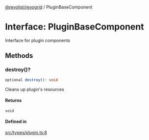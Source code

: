 [@revolist/revogrid](README.md) / PluginBaseComponent

# Interface: PluginBaseComponent

Interface for plugin components

## Methods

### destroy()?

```ts
optional destroy(): void
```

Cleans up plugin's resources

#### Returns

`void`

#### Defined in

[src/types/plugin.ts:8](https://github.com/revolist/revogrid/blob/645c5b44e05a187c8aab0cf802e5a080c331a78f/src/types/plugin.ts#L8)
